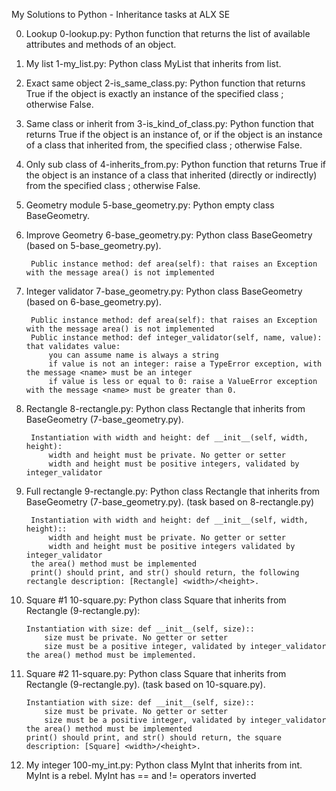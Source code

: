 My Solutions to Python - Inheritance tasks at ALX SE


0. Lookup
	0-lookup.py: Python function that returns the list of available attributes and methods of an object.


1. My list
	1-my_list.py: Python class MyList that inherits from list.


2. Exact same object
	2-is_same_class.py: Python function that returns True if the object is exactly an instance of the specified class ; otherwise False.


3. Same class or inherit from
	3-is_kind_of_class.py: Python function that returns True if the object is an instance of, or if the object is an instance of a class that inherited from, the specified class ; otherwise False.


4. Only sub class of
	4-inherits_from.py: Python function that returns True if the object is an instance of a class that inherited (directly or indirectly) from the specified class ; otherwise False.


5. Geometry module
	5-base_geometry.py: Python empty class BaseGeometry.


6. Improve Geometry
	6-base_geometry.py: Python class BaseGeometry (based on 5-base_geometry.py).
		
		Public instance method: def area(self): that raises an Exception with the message area() is not implemented

7. Integer validator
	7-base_geometry.py: Python class BaseGeometry (based on 6-base_geometry.py).

		Public instance method: def area(self): that raises an Exception with the message area() is not implemented
		Public instance method: def integer_validator(self, name, value): that validates value:
			you can assume name is always a string
			if value is not an integer: raise a TypeError exception, with the message <name> must be an integer
			if value is less or equal to 0: raise a ValueError exception with the message <name> must be greater than 0.


8. Rectangle
	8-rectangle.py: Python class Rectangle that inherits from BaseGeometry (7-base_geometry.py).

		Instantiation with width and height: def __init__(self, width, height):
			width and height must be private. No getter or setter
			width and height must be positive integers, validated by integer_validator


9. Full rectangle
	9-rectangle.py: Python class Rectangle that inherits from BaseGeometry (7-base_geometry.py). (task based on 8-rectangle.py)

		Instantiation with width and height: def __init__(self, width, height)::
			width and height must be private. No getter or setter
			width and height must be positive integers validated by integer_validator
		the area() method must be implemented
		print() should print, and str() should return, the following rectangle description: [Rectangle] <width>/<height>.


10. Square #1
	10-square.py: Python class Square that inherits from Rectangle (9-rectangle.py):

		Instantiation with size: def __init__(self, size)::
			size must be private. No getter or setter
			size must be a positive integer, validated by integer_validator
		the area() method must be implemented.


11. Square #2
	11-square.py: Python class Square that inherits from Rectangle (9-rectangle.py). (task based on 10-square.py).

		Instantiation with size: def __init__(self, size)::
			size must be private. No getter or setter
			size must be a positive integer, validated by integer_validator
		the area() method must be implemented
		print() should print, and str() should return, the square description: [Square] <width>/<height>.


12. My integer
	100-my_int.py: Python class MyInt that inherits from int.
		MyInt is a rebel. MyInt has == and != operators inverted

